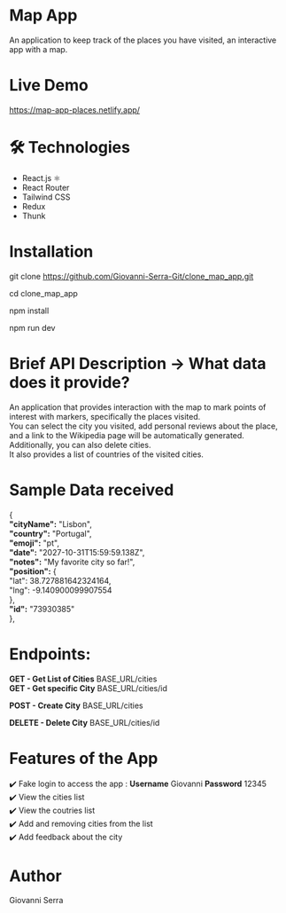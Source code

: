 # Map App

An application to keep track of the places you have visited, an interactive app with a map.

# Live Demo
https://map-app-places.netlify.app/

# 🛠 Technologies

- React.js ⚛️
- React Router
- Tailwind CSS
- Redux
- Thunk

# Installation

git clone https://github.com/Giovanni-Serra-Git/clone_map_app.git

cd clone_map_app

npm install

npm run dev

# Brief API Description → What data does it provide?

An application that provides interaction with the map to mark points of interest with markers, specifically the places visited.  
You can select the city you visited, add personal reviews about the place, and a link to the Wikipedia page will be automatically generated.  
Additionally, you can also delete cities.  
It also provides a list of countries of the visited cities.


# Sample Data received

   {  
      **"cityName":** "Lisbon",  
      **"country":** "Portugal",  
      **"emoji":** "pt",  
      **"date":** "2027-10-31T15:59:59.138Z",  
      **"notes":** "My favorite city so far!",  
      **"position":** {  
        "lat": 38.727881642324164,  
        "lng": -9.140900099907554  
      },    
      **"id":** "73930385"    
    },      

# Endpoints:

**GET - Get List of Cities** BASE_URL/cities  
**GET - Get specific City** BASE_URL/cities/id  

**POST - Create City** BASE_URL/cities  

**DELETE - Delete City** BASE_URL/cities/id  

# Features of the App

✔️ Fake login to access the app  :  **Username** Giovanni **Password** 12345  
✔️ View the cities list      
✔️ View the coutries list     
✔️ Add and removing cities from the list    
✔️ Add feedback about the city  


# Author
Giovanni Serra







